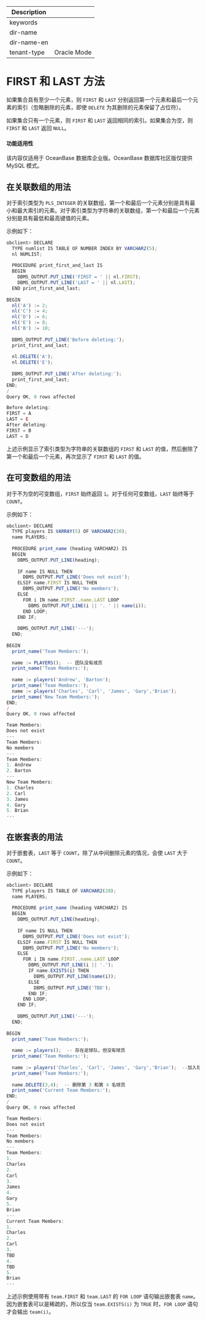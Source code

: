 | Description   |                 |
|---------------|-----------------|
| keywords      |                 |
| dir-name      |                 |
| dir-name-en   |                 |
| tenant-type   | Oracle Mode     |

# FIRST 和 LAST 方法

如果集合具有至少一个元素，则 `FIRST` 和 `LAST` 分别返回第一个元素和最后一个元素的索引（忽略删除的元素，即使 `DELETE` 为其删除的元素保留了占位符）。

如果集合只有一个元素，则 `FIRST` 和 `LAST` 返回相同的索引。如果集合为空，则 `FIRST` 和 `LAST` 返回 `NULL`。

  <main id="notice" >
    <h4>功能适用性</h4>
    <p>该内容仅适用于 OceanBase 数据库企业版。OceanBase 数据库社区版仅提供 MySQL 模式。</p>
  </main>

在关联数组的用法 
-----------------

对于索引类型为 `PLS_INTEGER` 的关联数组，第一个和最后一个元素分别是具有最小和最大索引的元素。对于索引类型为字符串的关联数组，第一个和最后一个元素分别是具有最低和最高键值的元素。

示例如下：

```javascript
obclient> DECLARE
  TYPE numlist IS TABLE OF NUMBER INDEX BY VARCHAR2(5);
  nl NUMLIST;
  
  PROCEDURE print_first_and_last IS
  BEGIN
    DBMS_OUTPUT.PUT_LINE('FIRST = ' || nl.FIRST);
    DBMS_OUTPUT.PUT_LINE('LAST = ' || nl.LAST);
  END print_first_and_last;
 
BEGIN
  nl('A') := 2;
  nl('C') := 4;
  nl('D') := 6;
  nl('E') := 8;
  nl('B') := 10;
  
  DBMS_OUTPUT.PUT_LINE('Before deleting:');
  print_first_and_last;
 
  nl.DELETE('A');
  nl.DELETE('E');
 
  DBMS_OUTPUT.PUT_LINE('After deleting:');
  print_first_and_last;
END;
/
Query OK, 0 rows affected 

Before deleting:
FIRST = A
LAST = E
After deleting:
FIRST = B
LAST = D
```



上述示例显示了索引类型为字符串的关联数组的 `FIRST` 和 `LAST` 的值，然后删除了第一个和最后一个元素，再次显示了 `FIRST` 和 `LAST` 的值。

在可变数组的用法 
-----------------

对于不为空的可变数组，`FIRST` 始终返回 `1`。对于任何可变数组，`LAST` 始终等于 `COUNT`。

示例如下：

```javascript
obclient> DECLARE
  TYPE players IS VARRAY(5) OF VARCHAR2(20);   
  name PLAYERS;
  
  PROCEDURE print_name (heading VARCHAR2) IS
  BEGIN
    DBMS_OUTPUT.PUT_LINE(heading);
    
    IF name IS NULL THEN
      DBMS_OUTPUT.PUT_LINE('Does not exist');
    ELSIF name.FIRST IS NULL THEN
      DBMS_OUTPUT.PUT_LINE('No members');
    ELSE
      FOR i IN name.FIRST..name.LAST LOOP
        DBMS_OUTPUT.PUT_LINE(i || '. ' || name(i));
      END LOOP;
    END IF;
  
    DBMS_OUTPUT.PUT_LINE('---'); 
  END;
  
BEGIN 
  print_name('Team Members:');
  
  name := PLAYERS();  -- 团队没有成员
  print_name('Team Members:');
  
  name := players('Andrew', 'Barton');
  print_name('Team Members:');
  name := players('Charles', 'Carl', 'James', 'Gary','Brian');
  print_name('New Team Members:');
END;
/
Query OK, 0 rows affected 

Team Members:
Does not exist
---
Team Members:
No members
---
Team Members:
1. Andrew
2. Barton
---
New Team Members:
1. Charles
2. Carl
3. James
4. Gary
5. Brian
---
```



在嵌套表的用法 
----------------

对于嵌套表，`LAST` 等于 `COUNT`，除了从中间删除元素的情况，会使 `LAST` 大于 `COUNT`。

示例如下：

```javascript
obclient> DECLARE
  TYPE players IS TABLE OF VARCHAR2(20);   
  name PLAYERS;
  
  PROCEDURE print_name (heading VARCHAR2) IS
  BEGIN
    DBMS_OUTPUT.PUT_LINE(heading);
    
    IF name IS NULL THEN
      DBMS_OUTPUT.PUT_LINE('Does not exist');
    ELSIF name.FIRST IS NULL THEN
      DBMS_OUTPUT.PUT_LINE('No members');
    ELSE
      FOR i IN name.FIRST..name.LAST LOOP
        DBMS_OUTPUT.PUT_LINE(i || '.');
        IF name.EXISTS(i) THEN
          DBMS_OUTPUT.PUT_LINE(name(i));
        ELSE
          DBMS_OUTPUT.PUT_LINE('TBD');
        END IF;
      END LOOP;
    END IF;
  
    DBMS_OUTPUT.PUT_LINE('---'); 
  END;
  
BEGIN 
  print_name('Team Members:');
  
  name := players();  -- 存在足球队，但没有球员
  print_name('Team Members:');
  
  name := players('Charles', 'Carl', 'James', 'Gary','Brian');  --加入球员
  print_name('Team Members:');
  
  name.DELETE(3,4);  -- 删除第 3 和第 4 名球员
  print_name('Current Team Members:');
END;
/
Query OK, 0 rows affected 

Team Members:
Does not exist
---
Team Members:
No members
---
Team Members:
1.
Charles
2.
Carl
3.
James
4.
Gary
5.
Brian
---
Current Team Members:
1.
Charles
2.
Carl
3.
TBD
4.
TBD
5.
Brian
---
```



上述示例使用带有 `team.FIRST` 和 `team.LAST` 的 `FOR LOOP` 语句输出嵌套表 `name`。因为嵌套表可以是稀疏的，所以仅当 `team.EXISTS(i)` 为 `TRUE` 时，`FOR LOOP` 语句才会输出 `team(i)`。
